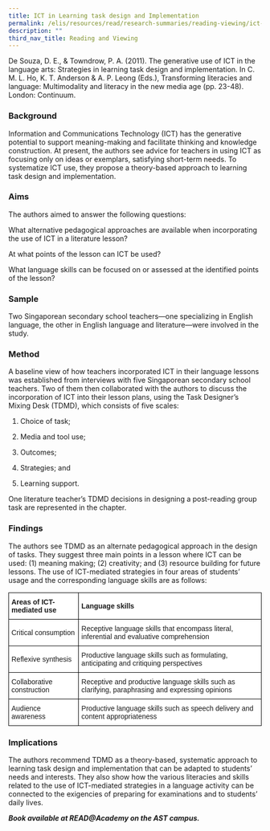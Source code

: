 ```yaml
---
title: ICT in Learning task design and Implementation
permalink: /elis/resources/read/research-summaries/reading-viewing/ict-in-learning-task-design-implementation/
description: ""
third_nav_title: Reading and Viewing
---
```

De Souza, D. E., &amp; Towndrow, P. A. (2011). The generative use of ICT in the language arts: Strategies in learning task design and implementation. In C. M. L. Ho, K. T. Anderson &amp; A. P. Leong (Eds.),&nbsp;Transforming literacies and language: Multimodality and literacy in the new media age&nbsp;(pp. 23-48). London: Continuum.

### Background

Information and Communications Technology (ICT) has the generative potential to support meaning-making and facilitate thinking and knowledge construction. At present, the authors see advice for teachers in using ICT as focusing only on ideas or exemplars, satisfying short-term needs. To systematize ICT use, they propose a theory-based approach to learning task design and implementation.

### Aims

The authors aimed to answer the following questions:

What alternative pedagogical approaches are available when incorporating the use of ICT in a literature lesson?

At what points of the lesson can ICT be used?

What language skills can be focused on or assessed at the identified points of the lesson?

### Sample

Two Singaporean secondary school teachers—one specializing in English language, the other in English language and literature—were involved in the study.

### Method

A baseline view of how teachers incorporated ICT in their language lessons was established from interviews with five Singaporean secondary school teachers. Two of them then collaborated with the authors to discuss the incorporation of ICT into their lesson plans, using the Task Designer’s Mixing Desk (TDMD), which consists of five scales:

1. Choice of task;

2. Media and tool use;

3. Outcomes;

4. Strategies; and

5. Learning support.

One literature teacher’s TDMD decisions in designing a post-reading group task are represented in the chapter.

### Findings

The authors see TDMD as an alternate pedagogical approach in the design of tasks. They suggest three main points in a lesson where ICT can be used: (1) meaning making; (2) creativity; and (3) resource building for future lessons. The use of ICT-mediated strategies in four areas of students’ usage and the corresponding language skills are as follows:

<style type="text/css">
.tg  {border-collapse:collapse;border-spacing:0;}
.tg td{border-color:black;border-style:solid;border-width:1px;font-family:Arial, sans-serif;font-size:14px;
  overflow:hidden;padding:10px 5px;word-break:normal;}
.tg th{border-color:black;border-style:solid;border-width:1px;font-family:Arial, sans-serif;font-size:14px;
  font-weight:normal;overflow:hidden;padding:10px 5px;word-break:normal;}
.tg .tg-8rcp{background-color:#FFF;font-weight:bold;text-align:left;vertical-align:middle}
.tg .tg-zr06{background-color:#FFF;text-align:left;vertical-align:middle}
</style>
<table class="tg">
<thead>
  <tr>
    <th class="tg-8rcp">Areas of ICT-mediated use</th>
    <th class="tg-8rcp">Language skills</th>
  </tr>
</thead>
<tbody>
  <tr>
    <td class="tg-zr06">Critical consumption</td>
    <td class="tg-zr06">Receptive language skills that encompass literal, inferential and evaluative comprehension</td>
  </tr>
  <tr>
    <td class="tg-zr06">Reflexive synthesis</td>
    <td class="tg-zr06">Productive language skills such as formulating, anticipating and critiquing perspectives</td>
  </tr>
  <tr>
    <td class="tg-zr06">Collaborative construction</td>
    <td class="tg-zr06">Receptive and productive language skills such as clarifying, paraphrasing and expressing opinions</td>
  </tr>
  <tr>
    <td class="tg-zr06">Audience awareness</td>
    <td class="tg-zr06">Productive language skills such as speech delivery and content appropriateness</td>
  </tr>
</tbody>
</table>

### Implications

The authors recommend TDMD as a theory-based, systematic approach to learning task design and implementation that can be adapted to students’ needs and interests. They also show how the various literacies and skills related to the use of ICT-mediated strategies in a language activity can be connected to the exigencies of preparing for examinations and to students’ daily lives.

**_Book available at READ@Academy on the AST campus._**